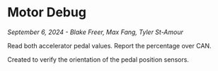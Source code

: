 # Motor Debug

_September 6, 2024 - Blake Freer, Max Fang, Tyler St-Amour_

Read both accelerator pedal values. Report the percentage over CAN.

Created to verify the orientation of the pedal position sensors.
